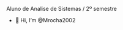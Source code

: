 Aluno de Analise de Sistemas / 2º semestre

- 👋 Hi, I’m @Mrocha2002

<!---
Mrocha2002/Mrocha2002 is a ✨ special ✨ repository because its `README.md` (this file) appears on your GitHub profile.
You can click the Preview link to take a look at your changes.
--->

